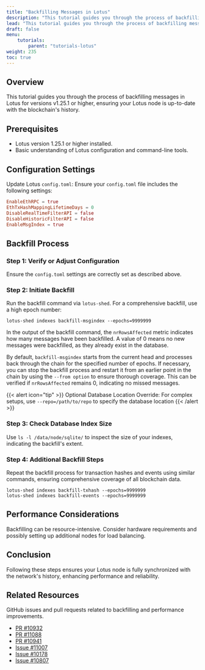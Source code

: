 ```yaml
---
title: "Backfilling Messages in Lotus"
description: "This tutorial guides you through the process of backfilling messages in Lotus."
lead: "This tutorial guides you through the process of backfilling messages in Lotus for versions v1.25.1 or higher, ensuring your Lotus node is up-to-date with the blockchain's history."
draft: false
menu:
    tutorials:
        parent: "tutorials-lotus"
weight: 235
toc: true
---
```


## Overview
This tutorial guides you through the process of backfilling messages in Lotus for versions v1.25.1 or higher, ensuring your Lotus node is up-to-date with the blockchain's history.

## Prerequisites
- Lotus version 1.25.1 or higher installed.
- Basic understanding of Lotus configuration and command-line tools.

## Configuration Settings
Update Lotus `config.toml`: Ensure your `config.toml` file includes the following settings:

```toml
EnableEthRPC = true
EthTxHashMappingLifetimeDays = 0
DisableRealTimeFilterAPI = false
DisableHistoricFilterAPI = false
EnableMsgIndex = true
```

## Backfill Process
### Step 1: Verify or Adjust Configuration
Ensure the `config.toml` settings are correctly set as described above.

### Step 2: Initiate Backfill
Run the backfill command via `lotus-shed`. For a comprehensive backfill, use a high epoch number:

```shell
lotus-shed indexes backfill-msgindex --epochs=9999999
```
In the output of the backfill command, the `nrRowsAffected` metric indicates how many messages have been backfilled. A value of 0 means no new messages were backfilled, as they already exist in the database.

By default, `backfill-msgindex` starts from the current head and processes back through the chain for the specified number of epochs. If necessary, you can stop the backfill process and restart it from an earlier point in the chain by using the `--from option` to ensure thorough coverage. This can be verified if `nrRowsAffected` remains 0, indicating no missed messages.

{{< alert icon="tip" >}}
Optional Database Location Override: For complex setups, use `--repo=/path/to/repo` to specify the database location
{{< /alert >}}


### Step 3: Check Database Index Size
Use `ls -l /data/node/sqlite/` to inspect the size of your indexes, indicating the backfill's extent.

### Step 4: Additional Backfill Steps
Repeat the backfill process for transaction hashes and events using similar commands, ensuring comprehensive coverage of all blockchain data.
```shell
lotus-shed indexes backfill-txhash --epochs=9999999
lotus-shed indexes backfill-events --epochs=9999999
```

## Performance Considerations
Backfilling can be resource-intensive. Consider hardware requirements and possibly setting up additional nodes for load balancing.

## Conclusion
Following these steps ensures your Lotus node is fully synchronized with the network's history, enhancing performance and reliability.

## Related Resources
GitHub issues and pull requests related to backfilling and performance improvements.
- [PR #10932](https://github.com/filecoin-project/lotus/pull/10932)
- [PR #11088](https://github.com/filecoin-project/lotus/pull/11088)
- [PR #10941](https://github.com/filecoin-project/lotus/pull/10941)
- [Issue #11007](https://github.com/filecoin-project/lotus/issues/11007)
- [Issue #10178](https://github.com/filecoin-project/lotus/issues/10178)
- [Issue #10807](https://github.com/filecoin-project/lotus/issues/10807)
